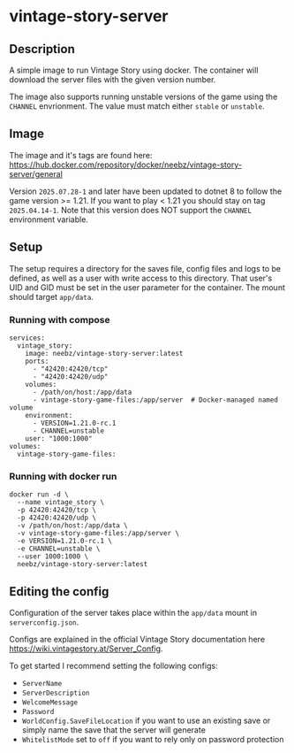 # vintage-story-server

## Description
A simple image to run Vintage Story using docker. The container will download the server files with the given version number.

The image also supports running unstable versions of the game using the `CHANNEL` envrionment. The value must match either `stable` or `unstable`.

## Image
The image and it's tags are found here: https://hub.docker.com/repository/docker/neebz/vintage-story-server/general

Version `2025.07.28-1` and later have been updated to dotnet 8 to follow the game version >= 1.21.
If you want to play < 1.21 you should stay on tag `2025.04.14-1`. Note that this version does NOT support the `CHANNEL` environment variable.

## Setup
The setup requires a directory for the saves file, config files and logs to be defined, as well as a user with write access to this directory. That user's UID and GID must be set in the user parameter for the container. The mount should target `app/data`.

### Running with compose
```
services:
  vintage_story:
    image: neebz/vintage-story-server:latest
    ports:
      - "42420:42420/tcp"
      - "42420:42420/udp"
    volumes:
      - /path/on/host:/app/data
      - vintage-story-game-files:/app/server  # Docker-managed named volume
    environment:
      - VERSION=1.21.0-rc.1
      - CHANNEL=unstable
    user: "1000:1000"
volumes:
  vintage-story-game-files:
```

### Running with docker run
```
docker run -d \
  --name vintage_story \
  -p 42420:42420/tcp \
  -p 42420:42420/udp \
  -v /path/on/host:/app/data \
  -v vintage-story-game-files:/app/server \
  -e VERSION=1.21.0-rc.1 \
  -e CHANNEL=unstable \
  --user 1000:1000 \
  neebz/vintage-story-server:latest
```

## Editing the config
Configuration of the server takes place within the `app/data` mount in `serverconfig.json`.

Configs are explained in the official Vintage Story documentation here https://wiki.vintagestory.at/Server_Config.

To get started I recommend setting the following configs:
* `ServerName`
* `ServerDescription`
* `WelcomeMessage`
* `Password`
* `WorldConfig.SaveFileLocation` if you want to use an existing save or simply name the save that the server will generate
* `WhitelistMode` set to `off` if you want to rely only on password protection
